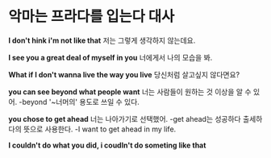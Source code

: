 # 악마는 프라다를 입는다 대사

__I don't hink i'm not like that__
저는 그렇게 생각하지 않는데요.

**I see you a great deal of myself in you**
너에게서 나의 모습을 봐.

**What if I don't wanna live the way you live**
당신처럼 살고싶지 않다면요?

**you can see beyond what people want**
너는 사람들이 원하는 것 이상을 알 수 있어.
-beyond '~너머의' 용도로 쓰일 수 있다.

**you chose to get ahead**
너는 나아가기로 선택했어.
-get ahead는 성공하다 출세하다의 뜻으로 사용한다.
-I want to get ahead in my life.

**I couldn't do what you did, i coudln't do someting like that**